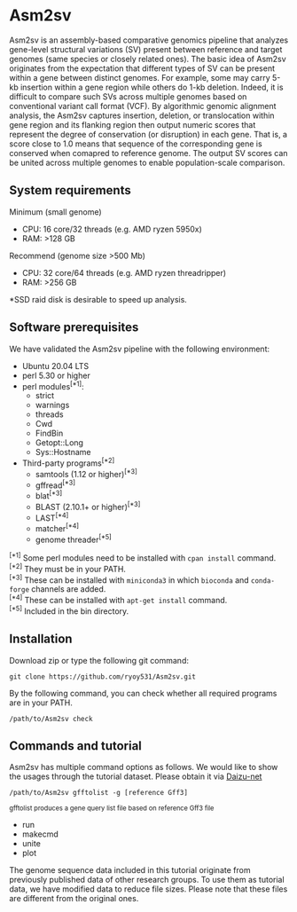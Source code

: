 # Asm2sv
Asm2sv is an assembly-based comparative genomics pipeline that analyzes gene-level structural variations (SV) present between reference and target genomes (same species or closely related ones). The basic idea of Asm2sv originates from the expectation that different types of SV can be present within a gene between distinct genomes. For example, some may carry 5-kb insertion within a gene region while others do 1-kb deletion. Indeed, it is difficult to compare such SVs across multiple genomes based on conventional variant call format (VCF). By algorithmic genomic alignment analysis, the Asm2sv captures insertion, deletion, or translocation within gene region and its flanking region then output numeric scores that represent the degree of conservation (or disruption) in each gene. That is, a score close to 1.0 means that sequence of the corresponding gene is conserved when comapred to reference genome. The output SV scores can be united across multiple genomes to enable population-scale comparison. 

## System requirements
Minimum (small genome)  
- CPU: 16 core/32 threads (e.g. AMD ryzen 5950x)
- RAM: >128 GB

Recommend (genome size >500 Mb)
- CPU: 32 core/64 threads (e.g. AMD ryzen threadripper)
- RAM: >256 GB

*SSD raid disk is desirable to speed up analysis.  

## Software prerequisites
We have validated the Asm2sv pipeline with the following environment:  
- Ubuntu 20.04 LTS
- perl 5.30 or higher
- perl modules<sup>[*1]</sup>: 
  - strict
  - warnings
  - threads
  - Cwd
  - FindBin
  - Getopt::Long
  - Sys::Hostname
- Third-party programs<sup>[*2]</sup>
  - samtools (1.12 or higher)<sup>[*3]</sup>
  - gffread<sup>[*3]</sup>
  - blat<sup>[*3]</sup>
  - BLAST (2.10.1+ or higher)<sup>[*3]</sup>
  - LAST<sup>[*4]</sup>
  - matcher<sup>[*4]</sup>
  - genome threader<sup>[*5]</sup>

<sup>[*1]</sup> Some perl modules need to be installed with `cpan install` command.  
<sup>[*2]</sup> They must be in your PATH.  
<sup>[*3]</sup> These can be installed with `miniconda3` in which `bioconda` and `conda-forge` channels are added.  
<sup>[*4]</sup> These can be installed with `apt-get install` command.  
<sup>[*5]</sup> Included in the bin directory.  

## Installation
Download zip or type the following git command:
```
git clone https://github.com/ryoy531/Asm2sv.git
```

By the following command, you can check whether all required programs are in your PATH.
```
/path/to/Asm2sv check
```

## Commands and tutorial
Asm2sv has multiple command options as follows. We would like to show the usages through the tutorial dataset. Please obtain it via [Daizu-net](https://daizu-net.dna.affrc.go.jp/ap/top)
```
/path/to/Asm2sv gfftolist -g [reference Gff3]
```
<sup>gfftolist produces a gene query list file based on reference Gff3 file</sup>
- run
- makecmd
- unite
- plot



The genome sequence data included in this tutorial originate from previously published data of other research groups. To use them as tutorial data, we have modified data to reduce file sizes. Please note that these files are different from the original ones.
